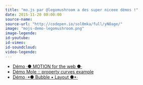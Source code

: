 ```yaml
---
title: "mo.js par @legomushroom a des super niceee démos !"
date: 2015-11-20 00:00:00
source-name:
source-url: "http://codepen.io/sol0mka/full/yNOage/"
image: "mojs-demo-legomushroom.png"
image-legende:
id-youtube:
id-vimeo:
id-soundcloud:
video-legende:
---
```


* [Démo ·● MOTION for the web ●·](http://codepen.io/sol0mka/full/ogOYJj/)
* [Démo Mole :: property curves example](http://codepen.io/sol0mka/full/OyzBXR)
* [Démo ·•● Bubble • Layout ●•·](http://codepen.io/sol0mka/full/yNOage/)

